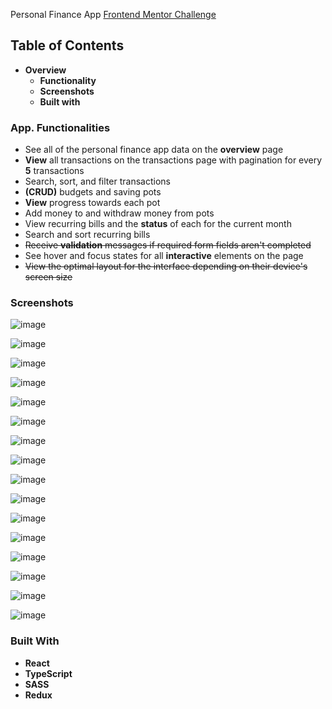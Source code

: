 Personal Finance App [Frontend Mentor Challenge](https://www.frontendmentor.io/challenges/personal-finance-app-JfjtZgyMt1)
## Table of Contents
* <strong>Overview</strong>
    * <strong>Functionality</strong>
    * <strong>Screenshots</strong>
    * <strong>Built with</strong>

### App. Functionalities
* See all of the personal finance app data on the <strong>overview</strong> page
* <strong>View</strong> all transactions on the transactions page with pagination for every <strong>5</strong> transactions
* Search, sort, and filter transactions
* <strong>(CRUD)</strong> budgets and saving pots
* <strong>View</strong> progress towards each pot
* Add money to and withdraw money from pots
* View recurring bills and the <strong>status</strong> of each for the current month
* Search and sort recurring bills
* ~~Receive <strong>validation</strong> messages if required form fields aren't completed~~
* See hover and focus states for all <strong>interactive</strong> elements on the page
* ~~View the optimal layout for the interface depending on their device's screen size~~
### Screenshots
![image](https://github.com/user-attachments/assets/58c072a5-c502-4b58-b7b1-4160327c76d9)

![image](https://github.com/user-attachments/assets/f81a59aa-5401-440b-aac1-4b48a4a04373)

![image](https://github.com/user-attachments/assets/bac81ed5-45d4-4918-936e-0dc1b33d9a6f)

![image](https://github.com/user-attachments/assets/f89730dc-2fa2-48d8-9fe9-c8f6ade083bf)

![image](https://github.com/user-attachments/assets/1332a5c5-9e3c-4823-8243-406bdfcb4405)

![image](https://github.com/user-attachments/assets/51f22f45-93e2-4325-b5b8-0afb3e5bf2f9)

![image](https://github.com/user-attachments/assets/100b0816-e412-4e2b-a146-9b6dcfd30efc)

![image](https://github.com/user-attachments/assets/533742c9-0fb4-42d4-a7c5-3240a6e3ae71)

![image](https://github.com/user-attachments/assets/b1535c97-e6f0-4942-a514-0f148dd86b4b)

![image](https://github.com/user-attachments/assets/1d6aed05-8a4c-4dde-a0a8-622a2f3c9637)

![image](https://github.com/user-attachments/assets/d3bb1247-ff23-4e5c-8ab0-0e4810a20417)

![image](https://github.com/user-attachments/assets/124885df-f348-44b2-a6bf-6918bf54b090)

![image](https://github.com/user-attachments/assets/ea85d3c8-48a7-4f35-9afd-f1519dda84ad)

![image](https://github.com/user-attachments/assets/a8d92a03-51f3-4a45-b668-c9262a0c1aac)

![image](https://github.com/user-attachments/assets/71775c84-072d-46a1-b499-8a0550c1916c)

![image](https://github.com/user-attachments/assets/22846b78-5b00-4070-a9d9-a6e784a49b81)

### Built With
* <strong>React</strong>
* <strong>TypeScript</strong>
* <strong>SASS</strong>
* <strong>Redux</strong>
 